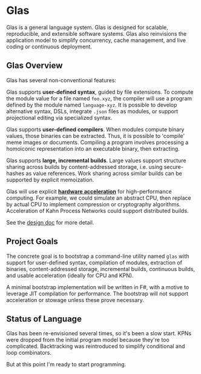 # Glas

Glas is a general language system. Glas is designed for scalable, reproducible, and extensible software systems. Glas also reinvisions the application model to simplify concurrency, cache management, and live coding or continuous deployment.

## Glas Overview

Glas has several non-conventional features:

Glas supports **user-defined syntax**, guided by file extensions. To compute the module value for a file named `foo.xyz`, the compiler will use a program defined by the module named `language-xyz`. It is possible to develop alternative syntax, DSLs, integrate `.json` files as modules, or support projectional editing via specialized syntax.

Glas supports **user-defined compilers**. When modules compute binary values, those binaries can be extracted. Thus, it is possible to 'compile' meme images or documents. Compiling a program involves processing a homoiconic representation into an executable binary, then extracting.

Glas supports **large, incremental builds**. Large values support structure sharing across builds by content-addressed storage, i.e. using secure-hashes as value references. Work sharing across similar builds can be supported by explicit memoization. 

Glas will use explicit [**hardware acceleration**](https://en.wikipedia.org/wiki/Hardware_acceleration) for high-performance computing. For example, we could simulate an abstract CPU, then replace by actual CPU to implement compression or cryptography algorithms. Acceleration of Kahn Process Networks could support distributed builds.

See the [design doc](docs/GlasDesign.md) for more detail.

## Project Goals

The concrete goal is to bootstrap a command-line utility named `glas` with support for user-defined syntax, compilation of modules, extraction of binaries, content-addressed storage, incremental builds, continuous builds, and usable acceleration (ideally for CPU and KPN).

A minimal bootstrap implementation will be written in F#, with a motive to leverage JIT compilation for performance. The bootstrap will not support acceleration or stowage unless these prove necessary.

## Status of Language

Glas has been re-envisioned several times, so it's been a slow start. KPNs were dropped from the initial program model because they're too complicated. Backtracking was reintroduced to simplify conditional and loop combinators.

But at this point I'm ready to start programming.


